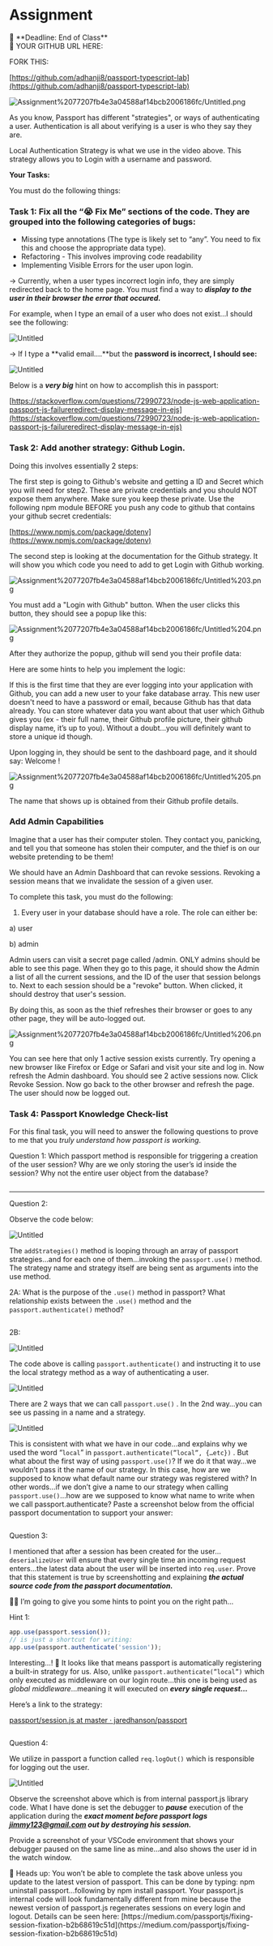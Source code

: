 # Assignment

<aside>
🚨 **Deadline: End of Class**

</aside>

<aside>
📌 YOUR GITHUB URL HERE:

</aside>

FORK THIS:

[https://github.com/adhanji8/passport-typescript-lab](https://github.com/adhanji8/passport-typescript-lab)

![Assignment%2077207fb4e3a04588af14bcb2006186fc/Untitled.png](Assignment%2077207fb4e3a04588af14bcb2006186fc/Untitled.png)

As you know, Passport has different "strategies", or ways of authenticating a user. Authentication is all about verifying is a user is who they say they are. 

Local Authentication Strategy is what we use in the video above. This strategy allows you to Login with a username and password. 

**Your Tasks:**

You must do the following things: 

### Task 1: Fix all the “😭 Fix Me” sections of the code. They are grouped into the following categories of bugs:

- Missing type annotations (The type is likely set to “any”. You need to fix this and choose the appropriate data type).
- Refactoring - This involves improving code readability
- Implementing Visible Errors for the user upon login.

→ Currently, when a user types incorrect login info, they are simply redirected back to the home page. You must find a way to ***display to the user in their browser the error that occured.*** 

For example, when I type an email of a user who does not exist…I should see the following:

![Untitled](Assignment%2077207fb4e3a04588af14bcb2006186fc/Untitled%201.png)

→ If I type a **valid email….**but the **password is incorrect, I should see:**

![Untitled](Assignment%2077207fb4e3a04588af14bcb2006186fc/Untitled%202.png)

Below is a ***very big*** hint on how to accomplish this in passport:

[https://stackoverflow.com/questions/72990723/node-js-web-application-passport-js-failureredirect-display-message-in-ejs](https://stackoverflow.com/questions/72990723/node-js-web-application-passport-js-failureredirect-display-message-in-ejs) 

### Task 2: Add another strategy: Github Login.

Doing this involves essentially 2 steps:

The first step is going to Github's website and getting a ID and Secret which you will need for step2. These are private credentials and you should NOT expose them anywhere. Make sure you keep these private. Use the following npm module BEFORE you push any code to github that contains your github secret credentials:

[https://www.npmjs.com/package/dotenv](https://www.npmjs.com/package/dotenv)

The second step is looking at the documentation for the Github strategy. It will show you which code you need to add to get Login with Github working.

![Assignment%2077207fb4e3a04588af14bcb2006186fc/Untitled%203.png](Assignment%2077207fb4e3a04588af14bcb2006186fc/Untitled%203.png)

 You must add a "Login with Github" button. When the user clicks this button, they should see a popup like this:

![Assignment%2077207fb4e3a04588af14bcb2006186fc/Untitled%204.png](Assignment%2077207fb4e3a04588af14bcb2006186fc/Untitled%204.png)

After they authorize the popup, github will send you their profile data:

Here are some hints to help you implement the logic:

If this is the first time that they are ever logging into your application with Github, you can add a new user to your fake database array. This new user doesn't need to have a password or email, because Github has that data already. You can store whatever data you want about that user which Github gives you (ex - their full name, their Github profile picture, their github display name, it’s up to you). Without a doubt…you will definitely want to store a unique id though. 

Upon logging in, they should be sent to the dashboard page, and it should say: Welcome <name>! 

![Assignment%2077207fb4e3a04588af14bcb2006186fc/Untitled%205.png](Assignment%2077207fb4e3a04588af14bcb2006186fc/Untitled%205.png)

The name that shows up is obtained from their Github profile details. 

### Add Admin Capabilities

Imagine that a user has their computer stolen. They contact you, panicking, and tell you that someone has stolen their computer, and the thief is on our website pretending to be them! 

We should have an Admin Dashboard that can revoke sessions. Revoking a session means that we invalidate the session of a given user. 

To complete this task, you must do the following:

1. Every user in your database should have a role. The role can either be:

a) user

b) admin

Admin users can visit a secret page called /admin. ONLY admins should be able to see this page. When they go to this page, it should show the Admin a list of all the current sessions, and the ID of the user that session belongs to. Next to each session should be a "revoke" button. When clicked, it should destroy that user's session.

By doing this, as soon as the thief refreshes their browser or goes to any other page, they will be auto-logged out. 

![Assignment%2077207fb4e3a04588af14bcb2006186fc/Untitled%206.png](Assignment%2077207fb4e3a04588af14bcb2006186fc/Untitled%206.png)

You can see here that only 1 active session exists currently. Try opening a new browser like Firefox or Edge or Safari and visit your site and log in. Now refresh the Admin dashboard. You should see 2 active sessions now. Click Revoke Session. Now go back to the other browser and refresh the page. The user should now be logged out.

### Task 4: Passport Knowledge Check-list

For this final task, you will need to answer the following questions to prove to me that you *truly understand how passport is working*. 

Question 1: Which passport method is responsible for triggering a creation of the user session? Why are we only storing the user’s id inside the session? Why not the entire user object from the database?

```json

```

 ******

Question 2: 

Observe the code below:

![Untitled](Assignment%2077207fb4e3a04588af14bcb2006186fc/Untitled%207.png)

The `addStrategies()` method is looping through an array of passport strategies…and for each one of them…invoking the `passport.use()` method. The strategy name and strategy itself are being sent as arguments into the use method. 

2A: What is the purpose of the `.use()` method in passport? What relationship exists between the `.use()` method and the `passport.authenticate()` method?

```json

```

2B: 

![Untitled](Assignment%2077207fb4e3a04588af14bcb2006186fc/Untitled%208.png)

The code above is calling `passport.authenticate()` and instructing it to use the local strategy method as a way of authenticating a user. 

![Untitled](Assignment%2077207fb4e3a04588af14bcb2006186fc/Untitled%209.png)

There are 2 ways that we can call `passport.use()` . In the 2nd way…you can see us passing in a name and a strategy. 

![Untitled](Assignment%2077207fb4e3a04588af14bcb2006186fc/Untitled%2010.png)

This is consistent with what we have in our code…and explains why we used the word “`local`” in `passport.authenticate(”local”, {…etc})` . But what about the first way of using `passport.use()`? If we do it that way…we wouldn’t pass it the name of our strategy. In this case, how are we supposed to know what default name our strategy was registered with? In other words…if we don’t give a name to our strategy when calling `passport.use()`…how are we supposed to know what name to write when we call passport.authenticate? Paste a screenshot below from the official passport documentation to support your answer:

```json

```

Question 3:

I mentioned that after a session has been created for the user…`deserializeUser` will ensure that every single time an incoming request enters…the latest data about the user will be inserted into `req.user`. Prove that this statement is true by screenshotting and explaining ***the actual source code from the passport documentation.*** 

<aside>
👍🏻 I’m going to give you some hints to point you on the right path…

</aside>

Hint 1:

```jsx
app.use(passport.session());
// is just a shortcut for writing:
app.use(passport.authenticate('session'));
```

Interesting…! 🤔  It looks like that means passport is automatically registering a built-in strategy for us. Also, unlike `passport.authenticate(”local”)` which only executed as middleware on our login route…this one is being used as *global middleware*…meaning it will executed on ***every single request…***

Here’s a link to the strategy:

[passport/session.js at master · jaredhanson/passport](https://github.com/jaredhanson/passport/blob/master/lib/strategies/session.js)

```jsx

```

Question 4:

We utilize in passport a function called `req.logOut()` which is responsible for logging out the user. 

![Untitled](Assignment%2077207fb4e3a04588af14bcb2006186fc/Untitled%2011.png)

Observe the screenshot above which is from internal passport.js library code. What I have done is set the debugger to ***pause*** execution of the application during the ***exact moment before passport logs jimmy123@gmail.com out by destroying his session.*** 

Provide a screenshot of your VSCode environment that shows your debugger paused on the same line as mine…and also shows the user id in the watch window. 

<Screenshot here>

 

<aside>
🚨 Heads up: You won’t be able to complete the task above unless you update to the latest version of passport. This can be done by typing: npm uninstall passport…following by npm install passport. Your passport.js internal code will look fundamentally different from mine because the newest version of passport.js regenerates sessions on every login and logout. Details can be seen here: 
[https://medium.com/passportjs/fixing-session-fixation-b2b68619c51d](https://medium.com/passportjs/fixing-session-fixation-b2b68619c51d)

</aside>